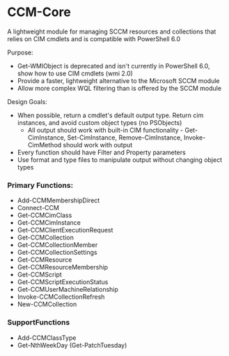 # CCM-Core
A lightweight module for managing SCCM resources and collections that relies on CIM cmdlets and is compatible with PowerShell 6.0

Purpose:
* Get-WMIObject is deprecated and isn't currently in PowerShell 6.0, show how to use CIM cmdlets (wmi 2.0)
* Provide a faster, lightweight alternative to the Microsoft SCCM module
* Allow more complex WQL filtering than is offered by the SCCM module

Design Goals:
* When possible, return a cmdlet's default output type. Return cim instances, and avoid custom object types (no PSObjects)
	* All output should work with built-in CIM functionality - Get-CimInstance, Set-CimInstance, Remove-CimInstance, Invoke-CimMethod should work with output
* Every function should have Filter and Property parameters
* Use format and type files to manipulate output without changing object types

### Primary Functions:
- Add-CCMMembershipDirect
- Connect-CCM
- Get-CCMCimClass
- Get-CCMCimInstance
- Get-CCMClientExecutionRequest
- Get-CCMCollection
- Get-CCMCollectionMember
- Get-CCMCollectionSettings
- Get-CCMResource
- Get-CCMResourceMembership
- Get-CCMScript
- Get-CCMScriptExecutionStatus
- Get-CCMUserMachineRelationship
- Invoke-CCMCollectionRefresh
- New-CCMCollection

### SupportFunctions
- Add-CCMClassType
- Get-NthWeekDay (Get-PatchTuesday)
